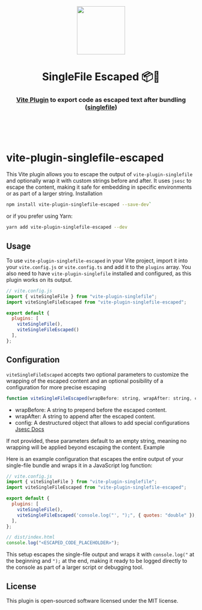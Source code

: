 <div align="center">
  <img src="https://github.com/runmaxde/vite-plugin-singlefile-escaped/assets/41482988/9a8a6682-621d-42c6-98e2-91e001fdfb14" height="128" />
  <h1>SingleFile Escaped 📦🧣</h1>
  <h3><a href="https://vitejs.dev/guide/using-plugins">Vite Plugin</a> to export code as escaped text after bundling (<a href="https://www.npmjs.com/package/vite-plugin-singlefile">singlefile</a>)</h3>
  <br/><br/><br/>
</div>


# vite-plugin-singlefile-escaped

This Vite plugin allows you to escape the output of `vite-plugin-singlefile` and optionally wrap it with custom strings before and after. It uses `jsesc` to escape the content, making it safe for embedding in specific environments or as part of a larger string.
Installation



```bash
npm install vite-plugin-singlefile-escaped --save-dev`
```

or if you prefer using Yarn:

```bash
yarn add vite-plugin-singlefile-escaped --dev
```

## Usage

To use `vite-plugin-singlefile-escaped` in your Vite project, import it into your `vite.config.js` or `vite.config.ts` and add it to the `plugins` array. You also need to have `vite-plugin-singlefile` installed and configured, as this plugin works on its output.

```js
// vite.config.js
import { viteSingleFile } from "vite-plugin-singlefile";
import viteSingleFileEscaped from "vite-plugin-singlefile-escaped";

export default {
  plugins: [
    viteSingleFile(),
    viteSingleFileEscaped()
  ],
};
```

## Configuration

`viteSingleFileEscaped` accepts two optional parameters to customize the wrapping of the escaped content and an optional posibility of a configuration for more precise escaping

```js
function viteSingleFileEscaped(wrapBefore: string, wrapAfter: string, config: object): void
```

- wrapBefore: A string to prepend before the escaped content.
- wrapAfter: A string to append after the escaped content.
- config: A destructured object that allows to add special configurations [Jsesc Docs](https://www.npmjs.com/package/jsesc)

If not provided, these parameters default to an empty string, meaning no wrapping will be applied beyond escaping the content.
Example

Here is an example configuration that escapes the entire output of your single-file bundle and wraps it in a JavaScript log function:

```js
// vite.config.js
import { viteSingleFile } from "vite-plugin-singlefile";
import viteSingleFileEscaped from "vite-plugin-singlefile-escaped";

export default {
  plugins: [
    viteSingleFile(),
    viteSingleFileEscaped('console.log("', ");", { quotes: "double" }),
  ],
};
```

```js
// dist/index.html
console.log("<ESCAPED_CODE_PLACEHOLDER>");
```

This setup escapes the single-file output and wraps it with `console.log("` at the beginning and `");` at the end, making it ready to be logged directly to the console as part of a larger script or debugging tool.

## License

This plugin is open-sourced software licensed under the MIT license.
